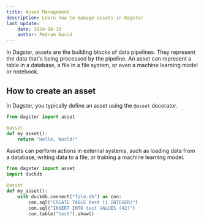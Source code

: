 ```yaml
---
title: Asset Management
description: Learn how to manage assets in Dagster
last_update: 
    date: 2024-08-10
    author: Pedram Navid
---
```


In Dagster, assets are the building blocks of data pipelines. They represent the data that's being processed by the pipeline.
An asset can represent a table in a database, a file in a file system, or even a machine learning model or notebook.


## How to create an asset

In Dagster, you typically define an asset using the `@asset` decorator. 

```python
from dagster import asset

@asset
def my_asset():
    return "Hello, World!"
```

Assets can perform actions in external systems, such as loading data from a database, writing data to a file, or training a machine learning model.

```python
from dagster import asset
import duckdb

@asset
def my_asset():
    with duckdb.connect("file.db") as con:
        con.sql("CREATE TABLE test (i INTEGER)")
        con.sql("INSERT INTO test VALUES (42)")
        con.table("test").show()
        
```
